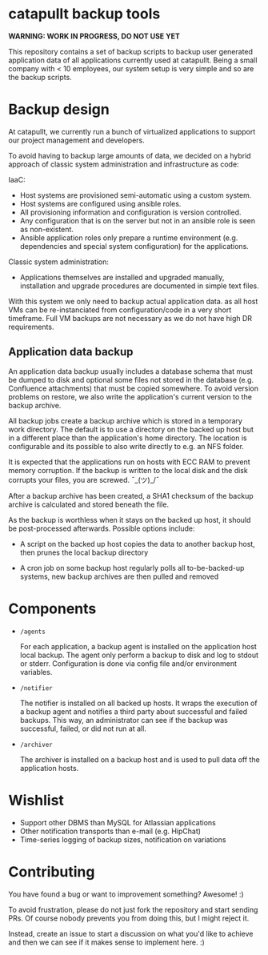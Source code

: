 # catapullt backup tools

**WARNING: WORK IN PROGRESS, DO NOT USE YET**

This repository contains a set of backup scripts to backup user generated
application data of all applications currently used at catapullt. Being a small
company with < 10 employees, our system setup is very simple and so are the
backup scripts.

# Backup design

At catapullt, we currently run a bunch of virtualized applications to support
our project management and developers.

To avoid having to backup large amounts of data, we decided on a hybrid approach
of classic system administration and infrastructure as code:

IaaC:

- Host systems are provisioned semi-automatic using a custom system.
- Host systems are configured using ansible roles.
- All provisioning information and configuration is version controlled.
- Any configuration that is on the server but not in an ansible role is seen as
non-existent.
- Ansible application roles only prepare a runtime environment (e.g.
dependencies and special system configuration) for the applications.

Classic system administration:

- Applications themselves are installed and upgraded manually, installation and
upgrade procedures are documented in simple text files.

With this system we only need to backup actual application data. as all host VMs
can be re-instanciated from configuration/code in a very short timeframe. Full
VM backups are not necessary as we do not have high DR requirements.

## Application data backup

An application data backup usually includes a database schema that must be
dumped to disk and optional some files not stored in the database (e.g.
Confluence attachments) that must be copied somewhere. To avoid version problems
on restore, we also write the application's current version to the backup
archive.

All backup jobs create a backup archive which is stored in a temporary work
directory. The default is to use a directory on the backed up host but in a
different place than the application's home directory. The location is
configurable and its possible to also write directly to e.g. an NFS folder.

It is expected that the applications run on hosts with ECC RAM to prevent memory
corruption. If the backup is written to the local disk and the disk corrupts
your files, you are screwed. ¯\_(ツ)_/¯

After a backup archive has been created, a SHA1 checksum of the backup archive
is calculated and stored beneath the file.

As the backup is worthless when it stays on the backed up host, it should be
post-processed afterwards. Possible options include:

- A script on the backed up host copies the data to another backup host, then
prunes the local backup directory

- A cron job on some backup host regularly polls all to-be-backed-up systems,
new backup archives are then pulled and removed

# Components

- `/agents`

    For each application, a backup agent is installed on the application host
    local backup. The agent only perform a backup to disk and log to stdout or
    stderr. Configuration is done via config file and/or environment variables.

- `/notifier`

    The notifier is installed on all backed up hosts. It wraps the execution of
    a backup agent and notifies a third party about successful and failed
    backups. This way, an administrator can see if the backup was successful,
    failed, or did not run at all.

- `/archiver`

    The archiver is installed on a backup host and is used to pull data off the
    application hosts.

# Wishlist

- Support other DBMS than MySQL for Atlassian applications
- Other notification transports than e-mail (e.g. HipChat)
- Time-series logging of backup sizes, notification on variations

# Contributing

You have found a bug or want to improvement something? Awesome! :)

To avoid frustration, please do not just fork the repository and start sending
PRs. Of course nobody prevents you from doing this, but I might reject it.

Instead, create an issue to start a discussion on what you'd like to achieve and
then we can see if it makes sense to implement here. :)
